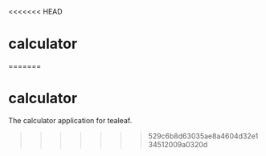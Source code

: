 <<<<<<< HEAD
# calculator 
=======
# calculator
The calculator application for tealeaf.
>>>>>>> 529c6b8d63035ae8a4604d32e134512009a0320d
